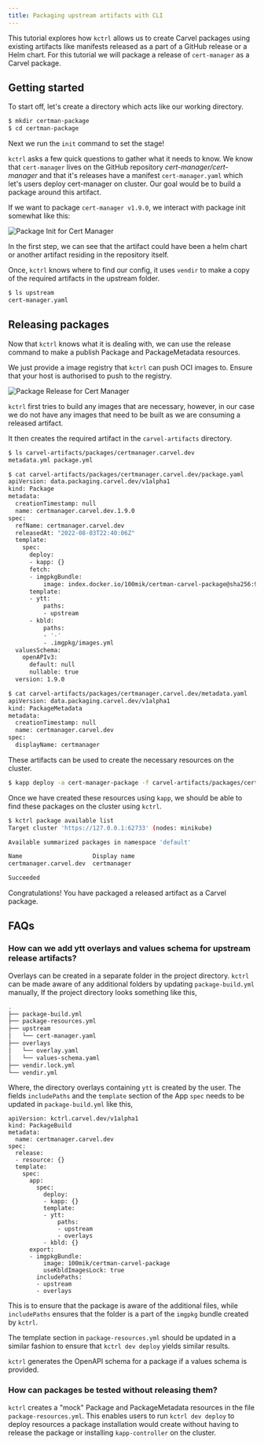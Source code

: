 ```yaml
---
title: Packaging upstream artifacts with CLI
---
```

This tutorial explores how `kctrl` allows us to create Carvel packages using existing artifacts like manifests released as a part of a GitHub release or a Helm chart.
For this tutorial we will package a release of `cert-manager` as a Carvel package.

## Getting started

To start off, let's create a directory which acts like our working directory.

```bash
$ mkdir certman-package
$ cd certman-package
```

Next we run the `init` command to set the stage!

`kctrl` asks a few quick questions to gather what it needs to know.
We know that `cert-manager` lives on the GitHub repository _cert-manager/cert-manager_ and that it's releases have a manifest `cert-manager.yaml` which let's users deploy cert-manager on cluster. Our goal would be to build a package around this artifact.

If we want to package `cert-manager v1.9.0`, we interact with package init somewhat like this:

![Package Init for Cert Manager](/images/kctrl/pkg-init-certman.png)

In the first step, we can see that the artifact could have been a helm chart or another artifact residing in the repository itself.

Once, `kctrl` knows where to find our config, it uses `vendir` to make a copy of the required artifacts in the upstream folder.
```bash
$ ls upstream
cert-manager.yaml
```

## Releasing packages

Now that `kctrl` knows what it is dealing with, we can use the release command to make a publish Package and PackageMetadata resources.

We just provide a image registry that `kctrl` can push OCI images to. Ensure that your host is authorised to push to the registry.

![Package Release for Cert Manager](/images/kctrl/pkg-release-certman.png)

`kctrl` first tries to build any images that are necessary, however, in our case we do not have any images that need to be built as we are consuming a released artifact.

It then creates the required artifact in the `carvel-artifacts` directory.
```bash
$ ls carvel-artifacts/packages/certmanager.carvel.dev
metadata.yml package.yml

$ cat carvel-artifacts/packages/certmanager.carvel.dev/package.yaml
apiVersion: data.packaging.carvel.dev/v1alpha1
kind: Package
metadata:
  creationTimestamp: null
  name: certmanager.carvel.dev.1.9.0
spec:
  refName: certmanager.carvel.dev
  releasedAt: "2022-08-03T22:40:06Z"
  template:
    spec:
      deploy:
      - kapp: {}
      fetch:
      - imgpkgBundle:
          image: index.docker.io/100mik/certman-carvel-package@sha256:93a4e6d0577a0c56b69f7d7b24621d98bd205f69846a683a4dc5bcdd53879da5
      template:
      - ytt:
          paths:
          - upstream
      - kbld:
          paths:
          - '-'
          - .imgpkg/images.yml
  valuesSchema:
    openAPIv3:
      default: null
      nullable: true
  version: 1.9.0

$ cat carvel-artifacts/packages/certmanager.carvel.dev/metadata.yaml
apiVersion: data.packaging.carvel.dev/v1alpha1
kind: PackageMetadata
metadata:
  creationTimestamp: null
  name: certmanager.carvel.dev
spec:
  displayName: certmanager
```
These artifacts can be used to create the necessary resources on the cluster.
```bash
$ kapp deploy -a cert-manager-package -f carvel-artifacts/packages/certmanager.carvel.dev
```
Once we have created these resources using `kapp`, we should be able to find these packages on the cluster using `kctrl`.
```bash
$ kctrl package available list
Target cluster 'https://127.0.0.1:62733' (nodes: minikube)

Available summarized packages in namespace 'default'

Name                    Display name  
certmanager.carvel.dev  certmanager  

Succeeded
```

Congratulations! You have packaged a released artifact as a Carvel package.

## FAQs

### How can we add ytt overlays and values schema for upstream release artifacts?
Overlays can be created in a separate folder in the project directory. `kctrl` can be made aware of any additional folders by updating `package-build.yml` manually,
If the project directory looks something like this,
```bash
.
├── package-build.yml
├── package-resources.yml
├── upstream
│   └── cert-manager.yaml
├── overlays
│   └── overlay.yaml
│   └── values-schema.yaml
├── vendir.lock.yml
└── vendir.yml
```
Where, the directory overlays containing `ytt` is created by the user. The fields `includePaths` and the `template` section of the App `spec` needs to be updated in `package-build.yml` like this,
```
apiVersion: kctrl.carvel.dev/v1alpha1
kind: PackageBuild
metadata:
  name: certmanager.carvel.dev
spec:
  release:
  - resource: {}
  template:
    spec:
      app:
        spec:
          deploy:
          - kapp: {}
          template:
          - ytt:
              paths:
              - upstream
              - overlays
          - kbld: {}
      export:
      - imgpkgBundle:
          image: 100mik/certman-carvel-package
          useKbldImagesLock: true
        includePaths:
        - upstream
        - overlays
```
This is to ensure that the package is aware of the additional files, while `includePaths` ensures that the folder is a part of the `imgpkg` bundle created by `kctrl`.

The template section in `package-resources.yml` should be updated in a similar fashion to ensure that `kctrl dev deploy` yields similar results.

`kctrl` generates the OpenAPI schema for a package if a values schema is provided.

### How can packages be tested without releasing them?
`kctrl` creates a "mock" Package and PackageMetadata resources in the file `package-resources.yml`. This enables users to run `kctrl dev deploy` to deploy resources a package installation would create without having to release the package or installing `kapp-controller` on the cluster.
